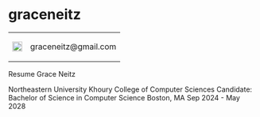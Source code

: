 # graceneitz

<table>
  <tr style="height: 20;">
    <td>
      <img width="20" height="20" style="vertical-align: middle;" src="https://github.com/user-attachments/assets/a5b3b9ad-eb69-42e1-9c44-bc97f68a9a53" />
    </td>
    <td>
      <p>graceneitz@gmail.com</p>
    </td>
  </tr>
</table>

Resume
Grace Neitz

Northeastern University Khoury College of Computer Sciences
Candidate: Bachelor of Science in Computer Science 
Boston, MA Sep 2024 - May 2028
